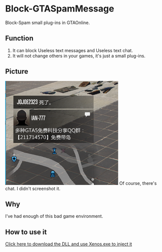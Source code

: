 # Block-GTASpamMessage
Block-Spam small plug-ins in GTAOnline.
## Function
1. It can block Useless text messages and Useless text chat.
2. It will not change others in your games, it's just a small plug-ins.
## Picture
![image](example.png)
Of course, there's chat. I didn't screenshot it.
## Why
I've had enough of this bad game environment.
## How to use it
[Click here to download the DLL and use Xenos.exe to inject it](https://github.com/HolyWurl/Block-GTASpamMessage/releases/tag/V1)
